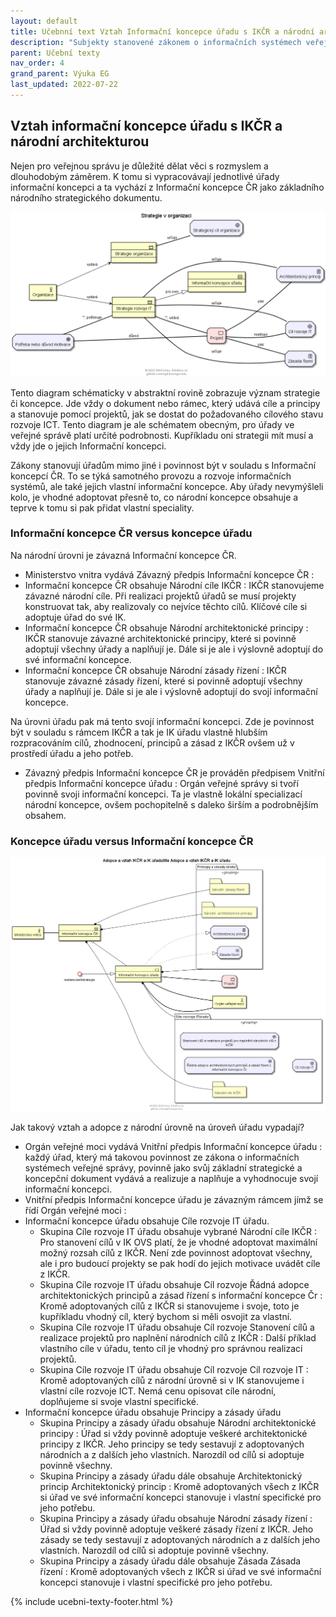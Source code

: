 ```yaml
---
layout: default
title: Učebnní text Vztah Informační koncepce úřadu s IKČR a národní architekturou
description: "Subjekty stanovené zákonem o informačních systémech veřejné správy musí mít svoji Informační koncepci OVS nebo-li Informační koncepci úřadu. Na národní úrovni je ale závazná Informační koncepce ČR. Jaký mají mezi sebou vztah a jak se úřad má chovat k národní IK při tvorbě svojí koncepce"
parent: Učební texty
nav_order: 4
grand_parent: Výuka EG
last_updated: 2022-07-22
---
```





## Vztah informační koncepce úřadu s IKČR a národní architekturou

Nejen pro veřejnou správu je důležité dělat věci s rozmyslem a dlouhodobým záměrem. K tomu si vypracovávají jednotlivé úřady informační koncepci a ta vychází z Informační koncepce ČR jako základního národního strategického dokumentu.

![Strategie v organizaci a její význam, Zdroj: Učební texty EGOVedu - EGdílna](https://github.com/egdilna/egovedu/raw/main/diagramy/metamodely/strategie.png)

Tento diagram schématicky v abstraktní rovině zobrazuje význam strategie či koncepce. Jde vždy o dokument nebo rámec, který udává cíle a principy a stanovuje pomocí projektů, jak se dostat do požadovaného cílového stavu rozvoje ICT. Tento diagram je ale schématem obecným, pro úřady ve veřejné správě platí určité podrobnosti. Kupříkladu oni strategii mít musí a vždy jde o jejich Informační koncepci.

Zákony stanovují úřadům mimo jiné i povinnost být v souladu s Informační koncepcí ČR. To se týká samotného provozu a rozvoje informačních systémů, ale také jejich vlastní informační koncepce. Aby úřady nevymýšleli kolo, je vhodné adoptovat přesně to, co národní koncepce obsahuje a teprve k tomu si pak přidat vlastní speciality.

### Informační koncepce ČR versus  koncepce úřadu

Na národní úrovni je závazná Informační koncepce ČR.

* Ministerstvo vnitra vydává Závazný předpis Informační koncepce ČR :
* Informační koncepce ČR obsahuje  Národní cíle IKČR  : IKČR stanovujeme závazné národní cíle. Při realizaci projektů úřadů se musí projekty konstruovat tak, aby realizovaly co nejvíce těchto cílů. Klíčové cíle si adoptuje úřad do své IK.
* Informační koncepce ČR obsahuje  Národní  architektonické principy : IKČR stanovuje závazné architektonické principy, které si povinně adoptují všechny úřady a naplňují je. Dále si je ale i výslovně adoptují do své informační koncepce.
* Informační koncepce ČR obsahuje  Národní  zásady řízení : IKČR stanovuje závazné zásady řízení, které si povinně adoptují všechny úřady a naplňují je. Dále si je ale i výslovně adoptují do svojí informační koncepce.

Na úrovni úřadu pak má tento svojí informační koncepci. Zde je povinnost být v souladu s rámcem IKČR a tak je IK úřadu vlastně hlubším rozpracováním cílů, zhodnocení, principů a zásad z IKČR ovšem už v prostředí úřadu a jeho potřeb.

* Závazný předpis Informační koncepce ČR je prováděn předpisem Vnitřní předpis Informační koncepce úřadu : Orgán veřejné správy si tvoří povinně svoji informační koncepci. Ta je vlastně lokální specializací národní koncepce, ovšem pochopitelně s daleko širším a podrobnějším obsahem.

### Koncepce úřadu versus Informační koncepce ČR



![Vztah IKČR a IK úřadu, Zdroj: Učební texty EGOVedu - EGdílna](https://github.com/egdilna/egovedu/raw/main/diagramy/metamodely/prehledikovsadopceikcr.png)

Jak takový vztah a adopce z národní úrovně na úroveň úřadu vypadají?

* Orgán veřejné moci vydává Vnitřní předpis Informační koncepce úřadu :  každý úřad, který má takovou povinnost ze zákona o informačních systémech veřejné správy, povinně jako svůj základní strategické a koncepční dokument vydává a realizuje a naplňuje a vyhodnocuje svojí informační koncepci.
* Vnitřní předpis Informační koncepce úřadu je závazným rámcem jímž se řídí  Orgán veřejné moci :
* Informační koncepce úřadu obsahuje  Cíle rozvoje IT úřadu.
  * Skupina Cíle rozvoje IT úřadu obsahuje vybrané Národní cíle IKČR  : Pro stanovení cílů v IK OVS platí, že je vhodné adoptovat maximální možný rozsah cílů z IKČR. Není zde povinnost adoptovat všechny, ale i pro budoucí projekty se pak hodí do jejich motivace uvádět cíle z IKČR.
  * Skupina Cíle rozvoje IT úřadu obsahuje Cíl rozvoje Řádná adopce architektonických principů a zásad řízení s informační koncepce Čr : Kromě adoptovaných cílů z IKČR si stanovujeme i svoje, toto je kupříkladu vhodný cíl, který bychom si měli osvojit za vlastní.
  * Skupina Cíle rozvoje IT úřadu obsahuje Cíl rozvoje Stanovení cílů a realizace projektů pro naplnění národních cílů z IKČR : Další příklad vlastního cíle v úřadu, tento cíl je vhodný pro správnou realizaci projektů.
  * Skupina Cíle rozvoje IT úřadu obsahuje Cíl rozvoje Cíl rozvoje IT : Kromě adoptovaných cílů z národní úrovně si v IK stanovujeme i vlastní cíle rozvoje ICT. Nemá cenu opisovat cíle národní, doplňujeme si svoje vlastní specifické.
* Informační koncepce úřadu obsahuje  Principy a zásady úřadu
  * Skupina Principy a zásady úřadu obsahuje  Národní  architektonické principy : Úřad si vždy povinně adoptuje veškeré architektonické principy z IKČR. Jeho principy se tedy sestavují z adoptovaných národních a z dalších jeho vlastních. Narozdíl od cílů si adoptuje povinně všechny.
  * Skupina Principy a zásady úřadu dále obsahuje Architektonický princip Architektonický princip : Kromě adoptovaných všech z IKČR si úřad ve své informační koncepci stanovuje i vlastní specifické pro jeho potřebu.
  * Skupina Principy a zásady úřadu obsahuje  Národní  zásady řízení : Úřad si vždy povinně adoptuje veškeré zásady řízení z IKČR. Jeho zásady se tedy sestavují z adoptovaných národních a z dalších jeho vlastních. Narozdíl od cílů si adoptuje povinně všechny.
  * Skupina Principy a zásady úřadu dále obsahuje Zásada Zásada řízení : Kromě adoptovaných všech z IKČR si úřad ve své informační koncepci stanovuje i vlastní specifické pro jeho potřebu.

{% include ucebni-texty-footer.html %}